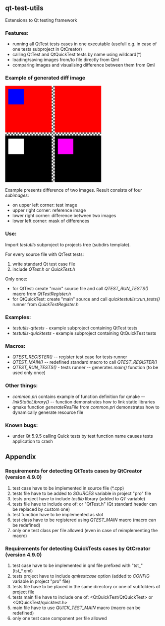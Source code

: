 ## qt-test-utils
Extensions to Qt testing framework

### Features:
- running all QtTest tests cases in one executable (usefull e.g. in case of one tests subproject in QtCreator)
- calling QtTest and QtQuickTest tests by name using wildcard(*)
- loading/saving images from/to file directly from Qml
- comparing images and visualising difference between them from Qml


### Example of generated diff image

![Diff image](doc/diff_example.png "Diff image")

Example presents difference of two images. Result consists of four *subimages*:
- on upper left corner: test image
- upper right corner: reference image
- lower right corner: difference between two images
- lower left corner: mask of differences


### Use:
Import *testutils* subproject to projects tree (subdirs template).

For every source file with QtTest tests:
1. write standard Qt test case file
2. include *QTest.h* or *QuickTest.h*

Only once:
- for QtTest: create "main" source file and call *QTEST_RUN_TESTS()* macro from *QtTestRegister.h*
- for QtQuickTest: create "main" source and call *quicktestutils::run_tests()* runner from *QuickTestRegister.h*


### Examples:
- *testutils-qttests* - example subproject containing QtTest tests
- *testutils-quicktests* - example subproject containing QtQuickTest tests


### Macros:
- *QTEST_REGISTER()* -- register test case for tests runner
- *QTEST_MAIN()* -- redefined standard macro to call *QTEST_REGISTER()*
- *QTEST_RUN_TESTS()* - tests runner -- generates *main()* function (to be used only once)


### Other things:
- *common.pri* contains example of function definition for qmake -- *linkStaticLibrary()* -- function demonstrates how to link static libraries
- qmake function *generateResFile* from *common.pri* demonstrates how to dynamically generate resource file


### Known bugs:
- under Qt 5.9.5 calling Quick tests by test function name causes tests application to crash


## Appendix

### Requirements for detecting QtTests cases by QtCreator (version 4.9.0)
1. test case have to be implemented in source file (*.cpp)
2. tests file have to be added to *SOURCES* variable in project "pro" file
3. tests project have to include *testlib* library (added to *QT* variable)
4. tests file have to include one of: <QtTest> or "QtTest.h" (Qt standard header can be replaced by custom one)
5. test function have to be implemented as slot
6. test class have to be registered using *QTEST_MAIN* macro (macro can be redefined)
7. only one test class per file allowed (even in case of reimplementing the macro)

### Requirements for detecting QuickTests cases by QtCreator (version 4.9.0)
1. test case have to be implemented in qml file prefixed with "tst_" (tst_*.qml)
2. tests project have to include *qmltestcase* option (added to *CONFIG* variable in project "pro" file)
3. tests file have to be placed in the same directory or one of subfolders of project file
4. tests main file have to include one of: <QtQuickTest/QtQuickTest> or <QtQuickTest/quicktest.h>
5. main file have to use *QUICK_TEST_MAIN* macro (macro can be redefined)
6. only one test case component per file allowed 
